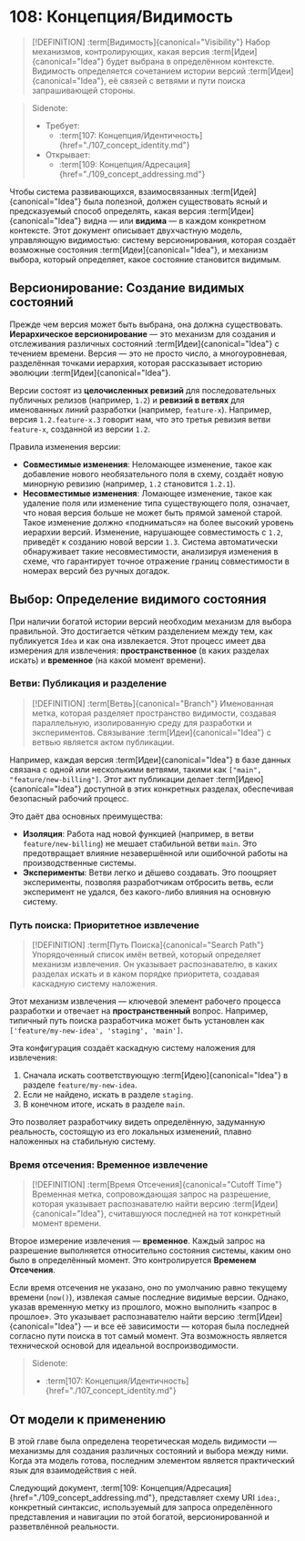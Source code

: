 # 108: Концепция/Видимость

> [!DEFINITION] :term[Видимость]{canonical="Visibility"}
> Набор механизмов, контролирующих, какая версия :term[Идеи]{canonical="Idea"} будет выбрана в определённом контексте. Видимость определяется сочетанием истории версий :term[Идеи]{canonical="Idea"}, её связей с ветвями и пути поиска запрашивающей стороны.

> Sidenote:
> - Требует:
>   - :term[107: Концепция/Идентичность]{href="./107_concept_identity.md"}
> - Открывает:
>   - :term[109: Концепция/Адресация]{href="./109_concept_addressing.md"}

Чтобы система развивающихся, взаимосвязанных :term[Идей]{canonical="Idea"} была полезной, должен существовать ясный и предсказуемый способ определять, какая версия :term[Идеи]{canonical="Idea"} видна — или **видима** — в каждом конкретном контексте. Этот документ описывает двухчастную модель, управляющую видимостью: систему версионирования, которая создаёт возможные состояния :term[Идеи]{canonical="Idea"}, и механизм выбора, который определяет, какое состояние становится видимым.

## Версионирование: Создание видимых состояний

Прежде чем версия может быть выбрана, она должна существовать. **Иерархическое версионирование** — это механизм для создания и отслеживания различных состояний :term[Идеи]{canonical="Idea"} с течением времени. Версия — это не просто число, а многоуровневая, разделённая точками иерархия, которая рассказывает историю эволюции :term[Идеи]{canonical="Idea"}.

Версии состоят из **целочисленных ревизий** для последовательных публичных релизов (например, `1.2`) и **ревизий в ветвях** для именованных линий разработки (например, `feature-x`). Например, версия `1.2.feature-x.3` говорит нам, что это третья ревизия ветви `feature-x`, созданной из версии `1.2`.

Правила изменения версии:

- **Совместимые изменения**: Неломающее изменение, такое как добавление нового необязательного поля в схему, создаёт новую минорную ревизию (например, `1.2` становится `1.2.1`).
- **Несовместимые изменения**: Ломающее изменение, такое как удаление поля или изменение типа существующего поля, означает, что новая версия больше не может быть прямой заменой старой. Такое изменение должно «подниматься» на более высокий уровень иерархии версий. Изменение, нарушающее совместимость с `1.2`, приведёт к созданию новой версии `1.3`. Система автоматически обнаруживает такие несовместимости, анализируя изменения в схеме, что гарантирует точное отражение границ совместимости в номерах версий без ручных догадок.

## Выбор: Определение видимого состояния

При наличии богатой истории версий необходим механизм для выбора правильной. Это достигается чётким разделением между тем, как публикуется `Idea` и как она извлекается. Этот процесс имеет два измерения для извлечения: **пространственное** (в каких разделах искать) и **временное** (на какой момент времени).

### Ветви: Публикация и разделение

> [!DEFINITION] :term[Ветвь]{canonical="Branch"}
> Именованная метка, которая разделяет пространство видимости, создавая параллельную, изолированную среду для разработки и экспериментов. Связывание :term[Идеи]{canonical="Idea"} с ветвью является актом публикации.

Например, каждая версия :term[Идеи]{canonical="Idea"} в базе данных связана с одной или несколькими ветвями, такими как `["main", "feature/new-billing"]`. Этот акт публикации делает :term[Идею]{canonical="Idea"} доступной в этих конкретных разделах, обеспечивая безопасный рабочий процесс.

Это даёт два основных преимущества:

- **Изоляция**: Работа над новой функцией (например, в ветви `feature/new-billing`) не мешает стабильной ветви `main`. Это предотвращает влияние незавершённой или ошибочной работы на производственные системы.
- **Эксперименты**: Ветви легко и дёшево создавать. Это поощряет эксперименты, позволяя разработчикам отбросить ветвь, если эксперимент не удался, без какого-либо влияния на основную систему.

### Путь поиска: Приоритетное извлечение

> [!DEFINITION] :term[Путь Поиска]{canonical="Search Path"}
> Упорядоченный список имён ветвей, который определяет механизм извлечения. Он указывает распознавателю, в каких разделах искать и в каком порядке приоритета, создавая каскадную систему наложения.

Этот механизм извлечения — ключевой элемент рабочего процесса разработки и отвечает на **пространственный** вопрос. Например, типичный путь поиска разработчика может быть установлен как `['feature/my-new-idea', 'staging', 'main']`.

Эта конфигурация создаёт каскадную систему наложения для извлечения:

1.  Сначала искать соответствующую :term[Идею]{canonical="Idea"} в разделе `feature/my-new-idea`.
2.  Если не найдено, искать в разделе `staging`.
3.  В конечном итоге, искать в разделе `main`.

Это позволяет разработчику видеть определённую, задуманную реальность, состоящую из его локальных изменений, плавно наложенных на стабильную систему.

### Время отсечения: Временное извлечение

> [!DEFINITION] :term[Время Отсечения]{canonical="Cutoff Time"}
> Временная метка, сопровождающая запрос на разрешение, которая указывает распознавателю найти версию :term[Идеи]{canonical="Idea"}, считавшуюся последней на тот конкретный момент времени.

Второе измерение извлечения — **временное**. Каждый запрос на разрешение выполняется относительно состояния системы, каким оно было в определённый момент. Это контролируется **Временем Отсечения**.

Если время отсечения не указано, оно по умолчанию равно текущему времени (`now()`), извлекая самые последние видимые версии. Однако, указав временную метку из прошлого, можно выполнить «запрос в прошлое». Это указывает распознавателю найти версию :term[Идеи]{canonical="Idea"} — и все её зависимости — которая была последней согласно пути поиска в тот самый момент. Эта возможность является технической основой для идеальной воспроизводимости.

> Sidenote:
> - :term[107: Концепция/Идентичность]{href="./107_concept_identity.md"}

## От модели к применению

В этой главе была определена теоретическая модель видимости — механизмы для создания различных состояний и выбора между ними. Когда эта модель готова, последним элементом является практический язык для взаимодействия с ней.

Следующий документ, :term[109: Концепция/Адресация]{href="./109_concept_addressing.md"}, представляет схему URI `idea:`, конкретный синтаксис, используемый для запроса определённого представления и навигации по этой богатой, версионированной и разветвлённой реальности.
